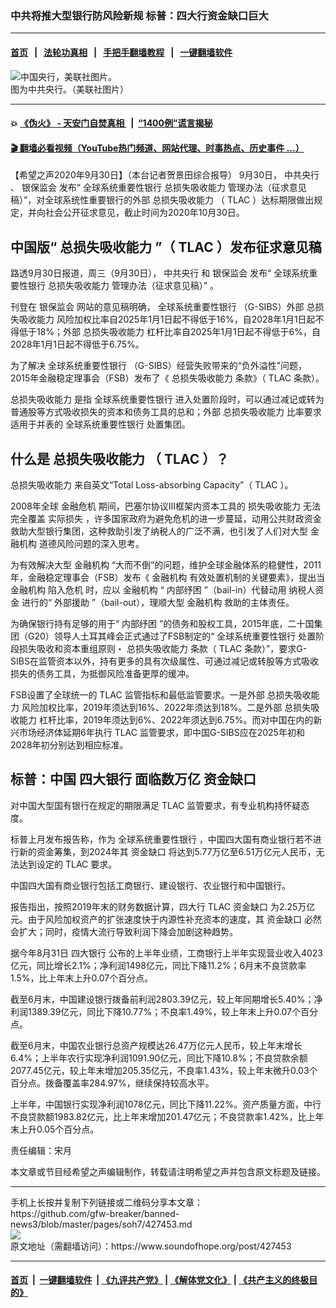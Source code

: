 ### 中共将推大型银行防风险新规 标普：四大行资金缺口巨大
------------------------

#### [首页](https://github.com/gfw-breaker/banned-news3/blob/master/README.md) &nbsp;&nbsp;|&nbsp;&nbsp; [法轮功真相](https://github.com/begood0513/basic/blob/master/README.md)  &nbsp;&nbsp;|&nbsp;&nbsp; [手把手翻墙教程](https://github.com/gfw-breaker/guides/wiki)  &nbsp;&nbsp;|&nbsp;&nbsp; [一键翻墙软件](https://github.com/gfw-breaker/nogfw/blob/master/README.md)  



<div><img alt="中国央行，美联社图片。" src="https://img.soundofhope.org/2020-08/20150812-115715-u720-m79601-372e1-1597176622502.jpg"/>
<br/><figcaption class="caption">
 图为中共央行。（美联社图片）
</figcaption></div><hr/>

#### 💥 [《伪火》 - 天安门自焚真相 ](http://158.247.195.190:10000/videos/blog/weihuo.html)&nbsp; |&nbsp; [“1400例”谎言揭秘  ](http://158.247.195.190:10000/videos/blog/jiexi1400.html)

#### [ 🎬  翻墙必看视频（YouTube热门频道、网站代理、时事热点、历史事件 ...）](https://github.com/gfw-breaker/links/blob/master/banned.md)

<div><div class="Content__Wrapper sc-1bvya0-0 grZQxZ">
 <p class="meta-top">
  <span class="meta">
   【希望之声2020年9月30日】（本台记者贺景田综合报导）
  </span>
  9月30日，
  <ok href="/term/3773">
   中共央行
  </ok>
  、
  <ok href="/term/89944">
   银保监会
  </ok>
  发布“
  <ok href="/term/387739">
   全球系统重要性银行
  </ok>
  <ok href="/term/387742">
   总损失吸收能力
  </ok>
  管理办法（征求意见稿）”，对全球系统性重要银行的外部
  <ok href="/term/387742">
   总损失吸收能力
  </ok>
  （
  <ok href="/term/387745">
   TLAC
  </ok>
  ）达标期限做出规定，并向社会公开征求意见，截止时间为2020年10月30日。
 </p>
 <h2>
  <strong>
   中国版“
   <ok href="/term/387742">
    总损失吸收能力
   </ok>
   ”（
   <ok href="/term/387745">
    TLAC
   </ok>
   ）发布征求意见稿
  </strong>
 </h2>
 <p>
  路透9月30日报道，周三（9月30日），
  <ok href="/term/3773">
   中共央行
  </ok>
  和
  <ok href="/term/89944">
   银保监会
  </ok>
  发布“
  <ok href="/term/387739">
   全球系统重要性银行
  </ok>
  <ok href="/term/387742">
   总损失吸收能力
  </ok>
  管理办法（征求意见稿）” 。
 </p>
 <div class="AD_Embed__Wrap-sc-1xslmin-0 igMuqX module desktop">
  <div>
  </div>
 </div>
 <p>
  刊登在
  <ok href="/term/89944">
   银保监会
  </ok>
  网站的意见稿明确，
  <ok href="/term/387739">
   全球系统重要性银行
  </ok>
  （G-SIBS）外部
  <ok href="/term/387742">
   总损失吸收能力
  </ok>
  风险加权比率自2025年1月1日起不得低于16%，自2028年1月1日起不得低于18%；外部
  <ok href="/term/387742">
   总损失吸收能力
  </ok>
  杠杆比率自2025年1月1日起不得低于6%，自2028年1月1日起不得低于6.75%。
 </p>
 <p>
  为了解决
  <ok href="/term/387739">
   全球系统重要性银行
  </ok>
  （G-SIBS）经营失败带来的“负外溢性”问题，2015年金融稳定理事会（FSB）发布了《
  <ok href="/term/387742">
   总损失吸收能力
  </ok>
  条款》（
  <ok href="/term/387745">
   TLAC
  </ok>
  条款）。
 </p>
 <p>
  <ok href="/term/387742">
   总损失吸收能力
  </ok>
  是指
  <ok href="/term/387739">
   全球系统重要性银行
  </ok>
  进入处置阶段时，可以通过减记或转为普通股等方式吸收损失的资本和债务工具的总和；外部
  <ok href="/term/387742">
   总损失吸收能力
  </ok>
  比率要求适用于并表的
  <ok href="/term/387739">
   全球系统重要性银行
  </ok>
  处置集团。
 </p>
 <h2>
  <strong>
   什么是
   <ok href="/term/387742">
    总损失吸收能力
   </ok>
   （
   <ok href="/term/387745">
    TLAC
   </ok>
   ）？
  </strong>
 </h2>
 <p>
  <ok href="/term/387742">
   总损失吸收能力
  </ok>
  来自英文“Total Loss-absorbing Capacity”（
  <ok href="/term/387745">
   TLAC
  </ok>
  ）。
 </p>
 <p>
  2008年全球
  <ok href="/term/1556">
   金融危机
  </ok>
  期间，巴塞尔协议Ⅲ框架内资本工具的
  <ok href="/term/387748">
   损失吸收能力
  </ok>
  无法完全覆盖
  <ok href="/term/387751">
   实际损失
  </ok>
  ，许多国家政府为避免危机的进一步蔓延，动用公共财政资金救助大型银行集团，这种救助引发了纳税人的广泛不满，也引发了人们对大型
  <ok href="/term/22141">
   金融机构
  </ok>
  道德风险问题的深入思考。
 </p>
 <p>
  为有效解决大型
  <ok href="/term/22141">
   金融机构
  </ok>
  “大而不倒”的问题，维护全球金融体系的稳健性，2011年，金融稳定理事会（FSB）发布《
  <ok href="/term/22141">
   金融机构
  </ok>
  有效处置机制的关键要素》，提出当
  <ok href="/term/22141">
   金融机构
  </ok>
  <ok href="/term/100462">
   陷入危机
  </ok>
  时，应以
  <ok href="/term/22141">
   金融机构
  </ok>
  “
  <ok href="/term/387754">
   内部纾困
  </ok>
  ”（bail-in）代替动用
  <ok href="/term/387757">
   纳税人资金
  </ok>
  进行的“
  <ok href="/term/387760">
   外部援助
  </ok>
  ”（bail-out），理顺大型
  <ok href="/term/22141">
   金融机构
  </ok>
  救助的主体责任。
 </p>
 <p>
  为确保银行持有足够的用于“
  <ok href="/term/387754">
   内部纾困
  </ok>
  ”的债务和股权工具，2015年底，二十国集团（G20）领导人土耳其峰会正式通过了FSB制定的“
  <ok href="/term/387739">
   全球系统重要性银行
  </ok>
  处置阶段损失吸收和资本重组原则・
  <ok href="/term/387742">
   总损失吸收能力
  </ok>
  条款（
  <ok href="/term/387745">
   TLAC
  </ok>
  条款）”，要求G-SIBS在监管资本以外，持有更多的具有次级属性、可通过减记或转股等方式吸收损失的债务工具，为抵御风险准备更厚的缓冲。
 </p>
 <p>
  FSB设置了全球统一的
  <ok href="/term/387745">
   TLAC
  </ok>
  监管指标和最低监管要求。一是外部
  <ok href="/term/387742">
   总损失吸收能力
  </ok>
  风险加权比率，2019年须达到16%、2022年须达到18%。二是外部
  <ok href="/term/387742">
   总损失吸收能力
  </ok>
  杠杆比率，2019年须达到6%、2022年须达到6.75%。而对中国在内的新兴市场经济体延期6年执行
  <ok href="/term/387745">
   TLAC
  </ok>
  监管要求，即中国G-SIBS应在2025年初和2028年初分别达到相应标准。
 </p>
 <h2>
  <strong>
   标普：中国
   <ok href="/term/55032">
    四大银行
   </ok>
   面临数万亿
   <ok href="/term/103574">
    资金缺口
   </ok>
  </strong>
 </h2>
 <p>
  对中国大型国有银行在规定的期限满足
  <ok href="/term/387745">
   TLAC
  </ok>
  监管要求，有专业机构持怀疑态度。
 </p>
 <div class="AD_Embed__Wrap-sc-1xslmin-0 igMuqX module desktop">
  <div>
  </div>
 </div>
 <p>
  标普上月发布报告称，作为
  <ok href="/term/387739">
   全球系统重要性银行
  </ok>
  ，中国四大国有商业银行若不进行新的资金筹集，到2024年其
  <ok href="/term/103574">
   资金缺口
  </ok>
  将达到5.77万亿至6.51万亿元人民币，无法达到设定的
  <ok href="/term/387745">
   TLAC
  </ok>
  要求。
 </p>
 <p>
  中国四大国有商业银行包括工商银行、建设银行、农业银行和中国银行。
 </p>
 <p>
  报告指出，按照2019年末的财务数据计算，四大行
  <ok href="/term/387745">
   TLAC
  </ok>
  <ok href="/term/103574">
   资金缺口
  </ok>
  为2.25万亿元。由于风险加权资产的扩张速度快于内源性补充资本的速度，其
  <ok href="/term/103574">
   资金缺口
  </ok>
  必然会扩大；同时，疫情大流行导致利润下降会加剧这种趋势。
 </p>
 <p>
  据今年8月31日
  <ok href="/term/55032">
   四大银行
  </ok>
  公布的上半年业绩，工商银行上半年实现营业收入4023亿元，同比增长2.1%；净利润1498亿元，同比下降11.2%；6月末不良贷款率1.5%，比上年末上升0.07个百分点。
 </p>
 <p>
  截至6月末，中国建设银行拨备前利润2803.39亿元，较上年同期增长5.40%；净利润1389.39亿元，同比下降10.77%；不良率1.49%，较上年末上升0.07个百分点。
 </p>
 <p>
  截至6月末，中国农业银行总资产规模达26.47万亿元人民币，较上年末增长6.4%；上半年农行实现净利润1091.90亿元，同比下降10.8%；不良贷款余额2077.45亿元，较上年末增加205.35亿元，不良率1.43%，较上年末微升0.03个百分点。拨备覆盖率284.97%，继续保持较高水平。
 </p>
 <p>
  上半年，中国银行实现净利润1078亿元，同比下降11.22%。资产质量方面，中行不良贷款额1983.82亿元，比上年末增加201.47亿元；不良贷款率1.42%，比上年末上升0.05个百分点。
 </p>
 <p class="meta-btm">
  责任编辑：宋月
 </p>
 <p class="meta-btm">
  本文章或节目经希望之声编辑制作，转载请注明希望之声并包含原文标题及链接。
 </p>
</div>
</div>
<hr/>
手机上长按并复制下列链接或二维码分享本文章：<br/>
https://github.com/gfw-breaker/banned-news3/blob/master/pages/soh7/427453.md <br/>
<a href='https://github.com/gfw-breaker/banned-news3/blob/master/pages/soh7/427453.md'><img src='https://github.com/gfw-breaker/banned-news3/blob/master/pages/soh7/427453.md.png'/></a> <br/>
原文地址（需翻墙访问）：https://www.soundofhope.org/post/427453


------------------------
#### [首页](https://github.com/gfw-breaker/banned-news3/blob/master/README.md) &nbsp;|&nbsp; [一键翻墙软件](https://github.com/gfw-breaker/nogfw/blob/master/README.md) &nbsp;| [《九评共产党》](https://github.com/gfw-breaker/9ping.md/blob/master/README.md#九评之一评共产党是什么) | [《解体党文化》](https://github.com/gfw-breaker/jtdwh.md/blob/master/README.md) | [《共产主义的终极目的》](https://github.com/gfw-breaker/gczydzjmd.md/blob/master/README.md)


<img src='http://gfw-breaker.win/banned-news3/pages/soh7/427453.md' width='0px' height='0px'/>